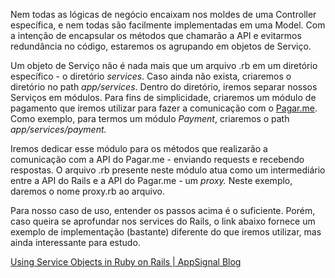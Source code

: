Nem todas as lógicas de negócio encaixam nos moldes de uma Controller específica, e nem todas são facilmente implementadas em uma Model. Com a intenção de encapsular os métodos que chamarão a API e evitarmos redundância no código, estaremos os agrupando em objetos de Serviço. 

Um objeto de Serviço não é nada mais que um arquivo .rb em um diretório específico - o diretório *services*. Caso ainda não exista, criaremos o diretório no path *app/services*. Dentro do diretório, iremos separar nossos Serviços em módulos. Para fins de simplicidade, criaremos um módulo de pagamento que iremos utilizar para fazer a comunicação com o [Pagar.me](http://Pagar.me). Como exemplo, para termos um módulo *Payment*, criaremos o path *app/services/payment.*

Iremos dedicar esse módulo para os métodos que realizarão a comunicação com a API do Pagar.me - enviando requests e recebendo respostas. O arquivo .rb presente neste módulo atua como um intermediário entre a API do Rails e a API do Pagar.me - um *proxy.* Neste exemplo, daremos o nome proxy.rb ao arquivo.

Para nosso caso de uso, entender os passos acima é o suficiente. Porém, caso queira se aprofundar nos services do Rails, o link abaixo fornece um exemplo de implementação (bastante) diferente do que iremos utilizar, mas ainda interessante para estudo.

[Using Service Objects in Ruby on Rails | AppSignal Blog](https://blog.appsignal.com/2020/06/17/using-service-objects-in-ruby-on-rails.html)